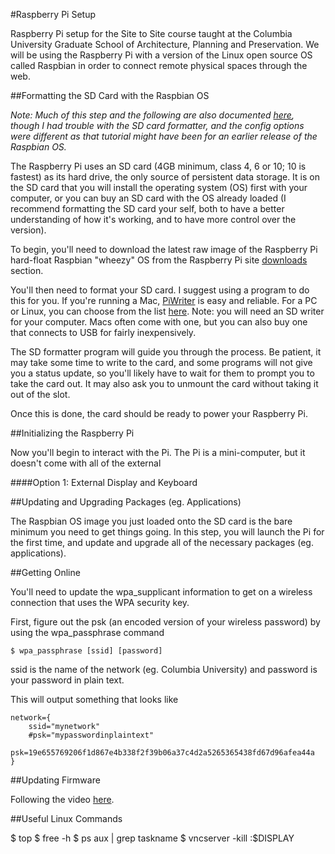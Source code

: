 #Raspberry Pi Setup

Raspberry Pi setup for the Site to Site course taught at the Columbia University Graduate School of Architecture, Planning and Preservation. We will be using the Raspberry Pi with a version of the Linux open source OS called Raspbian in order to connect remote physical spaces through the web.

##Formatting the SD Card with the Raspbian OS

_Note: Much of this step and the following are also documented [here](http://lifehacker.com/5976912/a-beginners-guide-to-diying-with-the-raspberry-pi), though I had trouble with the SD card formatter, and the config options were different as that tutorial might have been for an earlier release of the Raspbian OS._

The Raspberry Pi uses an SD card (4GB minimum, class 4, 6 or 10; 10 is fastest) as its hard drive, the only source of persistent data storage. It is on the SD card that you will install the operating system (OS) first with your computer, or you can buy an SD card with the OS already loaded (I recommend formatting the SD card your self, both to have a better understanding of how it's working, and to have more control over the version).

To begin, you'll need to download the latest raw image of the Raspberry Pi hard-float Raspbian "wheezy" OS from the Raspberry Pi site [downloads](http://www.raspberrypi.org/downloads) section.

You'll then need to format your SD card. I suggest using a program to do this for you. If you're running a Mac, [PiWriter](http://sourceforge.net/projects/piwriter/) is easy and reliable. For a PC or Linux, you can choose from the list [here](http://elinux.org/RPi_Easy_SD_Card_Setup#Create_your_own). Note: you will need an SD writer for your computer. Macs often come with one, but you can also buy one that connects to USB for fairly inexpensively.

The SD formatter program will guide you through the process. Be patient, it may take some time to write to the card, and some programs will not give you a status update, so you'll likely have to wait for them to prompt you to take the card out. It may also ask you to unmount the card without taking it out of the slot.

Once this is done, the card should be ready to power your Raspberry Pi.

##Initializing the Raspberry Pi

Now you'll begin to interact with the Pi. The Pi is a mini-computer, but it doesn't come with all of the external 

####Option 1: External Display and Keyboard


##Updating and Upgrading Packages (eg. Applications)

The Raspbian OS image you just loaded onto the SD card is the bare minimum you need to get things going. In this step, you will launch the Pi for the first time, and update and upgrade all of the necessary packages (eg. applications).





##Getting Online

You'll need to update the wpa_supplicant information to get on a wireless connection that uses the WPA security key.

First, figure out the psk (an encoded version of your wireless password) by using the wpa_passphrase command

	$ wpa_passphrase [ssid] [password]

ssid is the name of the network (eg. Columbia University) and password is your password in plain text.

This will output something that looks like

	network={
		ssid="mynetwork"
		#psk="mypasswordinplaintext"
		psk=19e655769206f1d867e4b338f2f39b06a37c4d2a5265365438fd67d96afea44a
	}
  

  
##Updating Firmware

Following the video [here](https://www.youtube.com/watch?v=Vwrxep7oB24).

##Useful Linux Commands

$ top
$ free -h
$ ps aux | grep taskname
$ vncserver -kill :$DISPLAY
